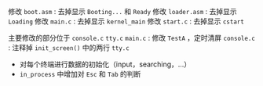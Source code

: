 修改 `boot.asm` : 去掉显示 `Booting...` 和 `Ready`
修改 `loader.asm` : 去掉显示 `Loading` 
修改 `main.c` : 去掉显示 `kernel_main`
修改 `start.c` : 去掉显示 `cstart`

主要修改的部分位于 `console.c` `tty.c`
`main.c` : 修改 `TestA` ，定时清屏
`console.c` : 注释掉 `init_screen()` 中的两行
`tty.c`
- 对每个终端进行数据的初始化（input，searching，...）
- `in_process` 中增加对 `Esc` 和 `Tab` 的判断

